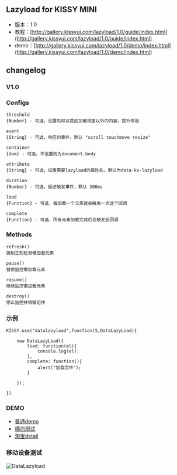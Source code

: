 ## Lazyload for KISSY MINI

* 版本：1.0
* 教程：[http://gallery.kissyui.com/lazyload/1.0/guide/index.html](http://gallery.kissyui.com/lazyload/1.0/guide/index.html)
* demo：[http://gallery.kissyui.com/lazyload/1.0/demo/index.html](http://gallery.kissyui.com/lazyload/1.0/demo/index.html)

## changelog

### V1.0


### Configs

    threshold
    {Number} - 可选，设置后可以提前加载视窗以外的内容，提升体验

    event
    {String} - 可选，响应的事件，默认 "scroll touchmove resize"

    container
    {dom} - 可选，不设置则为document.body

    attribute
    {String} - 可选，设置需要lazyload的属性名，默认为data-ks-lazyload

    duration
    {Number} - 可选，延迟触发事件，默认 300ms

    load
    {Function} - 可选，每加载一个元素就会触发一次这个回调

    complete
    {Function} - 可选，所有元素加载完成后会触发此回调

### Methods

    refresh()
    强制立刻检测懒加载元素

    pause()
    暂停监控懒加载元素

    resume()
    继续监控懒加载元素

    destroy()
    停止监控并销毁组件


### 示例


```
KISSY.use("datalazyload",function(S,DataLazyLoad){

    new DataLazyLoad({
        load: function(el){
            console.log(el);
        },
        complete: function(){
            alert("加载完毕");
        }

    });

})
```


### DEMO

-  [普通demo](http://gallery.kissyui.com/lazyload/1.0/demo/demo1.html)
-  [横向测试](http://gallery.kissyui.com/lazyload/1.0/demo/demo1.html)
-  [淘宝detail](http://gallery.kissyui.com/lazyload/1.0/demo/demo1.html)



### 移动设备测试

![DataLazyload](http://ma.taobao.com/qrcode/qrcode.do?activity=encode&text=http%253A%252F%252Fgallery.kissyui.com%252Flazyload%252F1.0%252Fdemo%252Findex.html&channel_id=&width=300&height=300)








